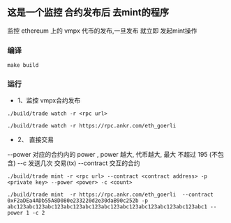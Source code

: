 这是一个监控 合约发布后 去mint的程序
----

监控 ethereum 上的 vmpx 代币的发布,一旦发布 就立即 发起mint操作


### 编译

```
make build
```

### 运行

* 1、监控 vmpx合约发布

```
./build/trade watch -r <rpc url>
```

```
./build/trade watch -r https://rpc.ankr.com/eth_goerli 
```

* 2、 直接交易

--power    对应的合约内的 power , power 越大, 代币越大, 最大 不超过 195 (不包含)
--c        发送几次 交易(tx)
--contract 交互的合约


```
./build/trade mint -r <rpc url> --contract <contract address> -p <private key> --power <power> -c <count>
```

```
./build/trade mint  -r https://rpc.ankr.com/eth_goerli  --contract 0xF2aDEa4ADb55A8D080e233220d2e30daB90c252b -p abc123abc123abc123abc123abc123abc123abc123abc123abc123abc123abc1 --power 1 -c 2
```